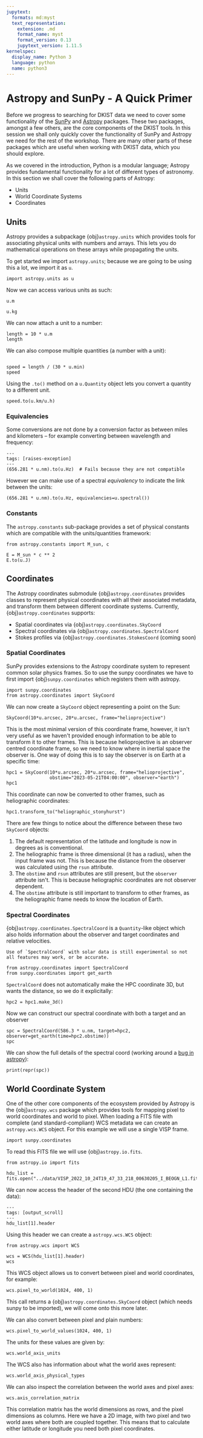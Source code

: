```yaml
---
jupytext:
  formats: md:myst
  text_representation:
    extension: .md
    format_name: myst
    format_version: 0.13
    jupytext_version: 1.11.5
kernelspec:
  display_name: Python 3
  language: python
  name: python3
---
```

# Astropy and SunPy - A Quick Primer

Before we progress to searching for DKIST data we need to cover some functionality of the [SunPy](https://sunpy.org) and [Astropy](https://astropy.org) packages.
These two packages, amongst a few others, are the core components of the DKIST tools.
In this session we shall only quickly cover the functionality of SunPy and Astropy we need for the rest of the workshop.
There are many other parts of these packages which are useful when working with DKIST data, which you should explore.

As we covered in the introduction, Python is a modular language; Astropy provides fundamental functionality for a lot of different types of astronomy.
In this section we shall cover the following parts of Astropy:

* Units
* World Coordinate Systems
* Coordinates

## Units

Astropy provides a subpackage {obj}`astropy.units` which provides tools for associating physical units with numbers and arrays.
This lets you do mathematical operations on these arrays while propagating the units.

To get started we import `astropy.units`; because we are going to be using this a lot, we import it as `u`.
```{code-cell} python
import astropy.units as u
```

Now we can access various units as such:
```{code-cell} python
u.m
```

```{code-cell} python
u.kg
```

We can now attach a unit to a number:
```{code-cell} python
length = 10 * u.m
length
```

We can also compose multiple quantities (a number with a unit):

```{code-cell} python

speed = length / (30 * u.min)
speed
```

Using the `.to()` method on a `u.Quantity` object lets you convert a quantity to a different unit.

```{code-cell} python
speed.to(u.km/u.h)
```

### Equivalencies

Some conversions are not done by a conversion factor as between miles and kilometers – for example converting between wavelength and frequency:

```{code-cell} python
---
tags: [raises-exception]
---
(656.281 * u.nm).to(u.Hz)  # Fails because they are not compatible
```

However we can make use of a spectral *equivalency* to indicate the link between the units:

```{code-cell} python
(656.281 * u.nm).to(u.Hz, equivalencies=u.spectral())
```

### Constants

The `astropy.constants` sub-package provides a set of physical constants which are compatible with the units/quantities framework:

```{code-cell} python
from astropy.constants import M_sun, c
```
```{code-cell} python
E = M_sun * c ** 2
E.to(u.J)
```

## Coordinates

The Astropy coordinates submodule {obj}`astropy.coordinates` provides classes to represent physical coordinates with all their associated metadata, and transform them between different coordinate systems.
Currently, {obj}`astropy.coordinates` supports:

* Spatial coordinates via {obj}`astropy.coordinates.SkyCoord`
* Spectral coordinates via {obj}`astropy.coordinates.SpectralCoord`
* Stokes profiles via {obj}`astropy.coordinates.StokesCoord` (coming soon)

### Spatial Coordinates

SunPy provides extensions to the Astropy coordinate system to represent common solar physics frames.
So to use the sunpy coordinates we have to first import {obj}`sunpy.coordinates` which registers them with astropy.

```{code-cell} python
import sunpy.coordinates
from astropy.coordinates import SkyCoord
```

We can now create a `SkyCoord` object representing a point on the Sun:

```{code-cell} python
SkyCoord(10*u.arcsec, 20*u.arcsec, frame="helioprojective")
```

This is the most minimal version of this coordinate frame, however, it isn't very useful as we haven't provided enough information to be able to transform it to other frames.
This is because helioprojective is an observer centred coordinate frame, so we need to know where in inertial space the observer is.
One way of doing this is to say the observer is on Earth at a specific time:

```{code-cell} python
hpc1 = SkyCoord(10*u.arcsec, 20*u.arcsec, frame="helioprojective",
                obstime="2023-05-21T04:00:00", observer="earth")
hpc1
```

This coordinate can now be converted to other frames, such as heliographic coordinates:

```{code-cell} python
hpc1.transform_to("heliographic_stonyhurst")
```

There are few things to notice about the difference between these two `SkyCoord` objects:

1. The default representation of the latitude and longitude is now in degrees as is conventional.
1. The heliographic frame is three dimensional (it has a radius), when the input frame was not. This is because the distance from the observer was calculated using the `rsun` attribute.
1. The `obstime` and `rsun` attributes are still present, but the `observer` attribute isn't. This is because heliographic coordinates are not observer dependent.
1. The `obstime` attribute is still important to transform to other frames, as the heliographic frame needs to know the location of Earth.

### Spectral Coordinates

{obj}`astropy.coordinates.SpectralCoord` is a `Quantity`-like object which also holds information about the observer and target coordinates and relative velocities.

```{note}
Use of `SpectralCoord` with solar data is still experimental so not all features may work, or be accurate.
```

```{code-cell} python
from astropy.coordinates import SpectralCoord
from sunpy.coordinates import get_earth
```

`SpectralCoord` does not automatically make the HPC coordinate 3D, but wants the distance, so we do it explicitally:

```{code-cell} python
hpc2 = hpc1.make_3d()
```

Now we can construct our spectral coordinate with both a target and an observer
```{code-cell} python
spc = SpectralCoord(586.3 * u.nm, target=hpc2, observer=get_earth(time=hpc2.obstime))
spc
```

We can show the full details of the spectral coord (working around a [bug in astropy](https://github.com/astropy/astropy/issues/14758)):
```{code-cell} python
print(repr(spc))
```

## World Coordinate System

One of the other core components of the ecosystem provided by Astropy is the {obj}`astropy.wcs` package which provides tools for mapping pixel to world coordinates and world to pixel.
When loading a FITS file with complete (and standard-compliant) WCS metadata we can create an `astropy.wcs.WCS` object.
For this example we will use a single VISP frame.

```{code-cell} python
import sunpy.coordinates
```

To read this FITS file we will use {obj}`astropy.io.fits`.

```{code-cell} python
from astropy.io import fits

hdu_list = fits.open("../data/VISP_2022_10_24T19_47_33_218_00630205_I_BEOGN_L1.fits")
```

We can now access the header of the second HDU (the one containing the data):
```{code-cell} python
---
tags: [output_scroll]
---
hdu_list[1].header
```

Using this header we can create a `astropy.wcs.WCS` object:
```{code-cell} python
from astropy.wcs import WCS

wcs = WCS(hdu_list[1].header)
wcs
```

This WCS object allows us to convert between pixel and world coordinates, for example:

```{code-cell} python
wcs.pixel_to_world(1024, 400, 1)
```

This call returns a {obj}`astropy.coordinates.SkyCoord` object (which needs sunpy to be imported), we will come onto this more later.

We can also convert between pixel and plain numbers:

```{code-cell} python
wcs.pixel_to_world_values(1024, 400, 1)
```

The units for these values are given by:

```{code-cell} python
wcs.world_axis_units
```

The WCS also has information about what the world axes represent:

```{code-cell} python
wcs.world_axis_physical_types
```
We can also inspect the correlation between the world axes and pixel axes:

```{code-cell} python
wcs.axis_correlation_matrix
```

This correlation matrix has the world dimensions as rows, and the pixel dimensions as columns.
Here we have a 2D image, with two pixel and two world axes where both are coupled together.
This means that to calculate either latitude or longitude you need both pixel coordinates.
